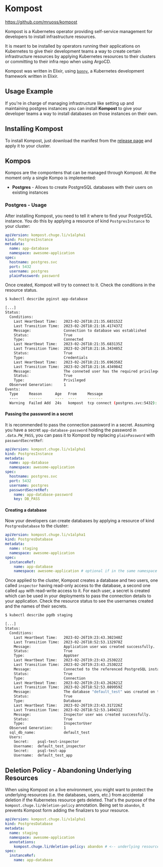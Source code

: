 # Kompost

https://github.com/mruoss/kompost

Kompost is a Kubernetes operator providing self-service management for
developers to install infrastructure resources.

It is meant to be installed by operators running their applications on
Kubernetes to give their development teams a way to create certain
infrastructure resources by applying Kubernetes resources to their clusters or
committing to their infra repo when using ArgoCD.

Kompost was written in Elixir, using [`bonny`](https://hexdocs.pm/bonny), a Kubernetes development
framework written in Elixir.

## Usage Example

If you're in charge of managing infrastructure like setting up and maintaining
postgres instances you can install **Kompost** to give your developer teams a
way to install databases on those instances on their own.

## Installing Kompost

To install Kompost, just download the manifest from the [release
page](https://github.com/mruoss/kompost/releases) and apply it to your cluster.

## Kompos

Kompos are the compontens that can be managed through Kompost. At the moment
only a single Kompo is implemented:

- **Postgres** - Allows to create PostgreSQL databases with their users on
  existing instances

### Postgres - Usage

After installing Kompost, you need to tell it where to find your PostgreSQL
instance. You do this by applying a resource of kind `PostgresInstance` to
your cluster:

```yaml
apiVersion: kompost.chuge.li/v1alpha1
kind: PostgresInstance
metadata:
  name: app-database
  namespace: awesome-application
spec:
  hostname: postgres.svc
  port: 5432
  username: postgres
  plainPassword: password
```

Once created, Kompost will try to connect to it. Check the conditions in the
resource status.

```sh
$ kubectl describe pginst app-database

[...]
Status:
  Conditions:
    Last Heartbeat Time:   2023-02-26T18:21:35.683152Z
    Last Transition Time:  2023-02-26T18:21:16.417437Z
    Message:               Connection to database was established
    Status:                True
    Type:                  Connected
    Last Heartbeat Time:   2023-02-26T18:21:35.683135Z
    Last Transition Time:  2023-02-26T18:21:16.343485Z
    Status:                True
    Type:                  Credentials
    Last Heartbeat Time:   2023-02-26T18:21:35.696358Z
    Last Transition Time:  2023-02-26T18:21:16.434984Z
    Message:               The conneted user has the required privileges
    Status:                True
    Type:                  Privileged
  Observed Generation:     1
Events:
  Type     Reason      Age   From     Message
  ----     ------      ----  ----     -------
  Warning  Failed Add  24s   kompost  tcp connect (postgres.svc:5432): connection refused - :econnrefused

```

#### Passing the password in a secret

It is recommended to pass the connection password in a secret. Assuming you have
a secret `app-database-password` holding the password in `.data.PW_PASS`, you
can pass it to Kompost by replacing `plainPassword` with `passwordSecretRef`:

```yaml
apiVersion: kompost.chuge.li/v1alpha1
kind: PostgresInstance
metadata:
  name: app-database
  namespace: awesome-application
spec:
  hostname: postgres.svc
  port: 5432
  username: postgres
  passwordSecretRef:
    name: app-database-password
    key: DB_PASS
```

#### Creating a database

Now your developers can create databases by applying a resource of kind
`PostgresDatabase` to the cluster:

```yaml
apiVersion: kompost.chuge.li/v1alpha1
kind: PostgresDatabase
metadata:
  name: staging
  namespace: awesome-application
spec:
  instanceRef:
    name: app-database
    namespace: awesome-application # optional if in the same namespace
```

Once applied to the cluster, Kompost creates a database and two users, one
called `inspector` having read-only access to the database, a second one called
`app` with read-write access to it. For each user, a secret is created which can
be used in your deployments to pass the connection details to your application.
Check the resource status to see the usernames created and the names of their
secrets.

```sh
$ kubectl describe pgdb staging

[...]
Status:
  Conditions:
    Last Heartbeat Time:   2023-02-26T19:23:43.302340Z
    Last Transition Time:  2023-02-26T18:52:53.132978Z
    Message:               Application user was created successfully.
    Status:                True
    Type:                  AppUser
    Last Heartbeat Time:   2023-02-26T19:23:43.253022Z
    Last Transition Time:  2023-02-26T19:23:43.253022Z
    Message:               Connected to the referenced PostgreSQL instance.
    Status:                True
    Type:                  Connection
    Last Heartbeat Time:   2023-02-26T19:23:43.262621Z
    Last Transition Time:  2023-02-26T18:52:53.089959Z
    Message:               The database "default_test" was created on the PostgreSQL instance
    Status:                True
    Type:                  Database
    Last Heartbeat Time:   2023-02-26T19:23:43.317226Z
    Last Transition Time:  2023-02-26T18:52:53.149431Z
    Message:               Inspector user was created successfully.
    Status:                True
    Type:                  InspectorUser
  Observed Generation:     1
  sql_db_name:             default_test
  Users:
    Secret:    psql-test-inspector
    Username:  default_test_inspector
    Secret:    psql-test-app
    Username:  default_test_app
```

## Deletion Policy - Abandoning Underlying Resources

When using Kompost on a live environment, you might want to protect the
underlying resources (i.e. the databases, users, etc.) from accidental deletion
if the Kubernetes resource gets deleted. That's the purpose of the
`kompost.chuge.li/deletion-policy` annotation. Being set to `abandon`, it prevents
Kompost form adding the finalizers to your resource.

```yaml
apiVersion: kompost.chuge.li/v1alpha1
kind: PostgresDatabase
metadata:
  name: staging
  namespace: awesome-application
  annotations:
    kompost.chuge.li/deletion-policy: abandon # <-- underlying resources are abandoned (not deleted) when this resource gets deleted
spec:
  instanceRef:
    name: app-database
```
